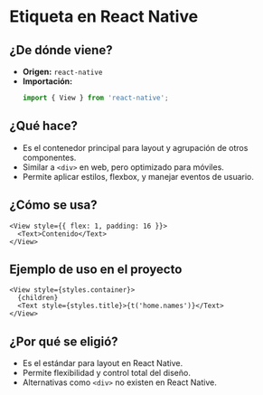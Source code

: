 # Etiqueta <View> en React Native

## ¿De dónde viene?
- **Origen:** `react-native`
- **Importación:**
  ```typescript
  import { View } from 'react-native';
  ```

## ¿Qué hace?
- Es el contenedor principal para layout y agrupación de otros componentes.
- Similar a `<div>` en web, pero optimizado para móviles.
- Permite aplicar estilos, flexbox, y manejar eventos de usuario.

## ¿Cómo se usa?
```tsx
<View style={{ flex: 1, padding: 16 }}>
  <Text>Contenido</Text>
</View>
```

## Ejemplo de uso en el proyecto
```tsx
<View style={styles.container}>
  {children}
  <Text style={styles.title}>{t('home.names')}</Text>
</View>
```

## ¿Por qué se eligió?
- Es el estándar para layout en React Native.
- Permite flexibilidad y control total del diseño.
- Alternativas como `<div>` no existen en React Native. 